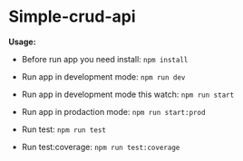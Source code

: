 # Simple-crud-api

**Usage:**

- Before run app you need install: `npm install`

- Run app in development mode: `npm run dev`
- Run app in development mode this watch: `npm run start`
- Run app in prodaction mode: `npm run start:prod`

- Run test: `npm run test`
- Run test:coverage: `npm run test:coverage`
